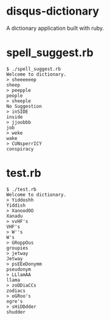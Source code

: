 disqus-dictionary
=================

A dictionary application built with ruby.

spell_suggest.rb
================

```
$ ./spell_suggest.rb 
Welcome to dictionary.
> sheeeeeep
sheep
> peepple
people
> sheeple
No Suggestion
> inSIDE
inside
> jjoobbb
job
> weke
wake
> CUNsperrICY
conspiracy
```

test.rb
=======

```
$ ./test.rb
Welcome to dictionary.
> Yiddoshh
Yiddish
> XanoodOO
Xanadu
> vvHF's
VHF's
> W''s
W's
> GRoppOus
groupies
> jetway
Jetway
> psEEeDonymm
pseudonym
> LLlamAA
llama
> zoDDiaCCs
zodiacs
> oGRoo's
ogre's
> sHiDDdder
shudder
```
